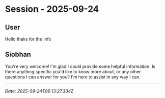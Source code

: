 # Session - 2025-09-24

## User
Hello thaks for the info

## Siobhan
You're very welcome! I'm glad I could provide some helpful information. Is there anything specific you'd like to know more about, or any other questions I can answer for you? I'm here to assist in any way I can.


---
*Date: 2025-09-24T06:13:27.334Z*